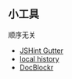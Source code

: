 ## 小工具

顺序无关

- [JSHint Gutter](https://github.com/victorporof/Sublime-JSHint)
- [local history](https://github.com/vishr/local-history)
- [DocBlockr](https://github.com/spadgos/sublime-jsdocs)